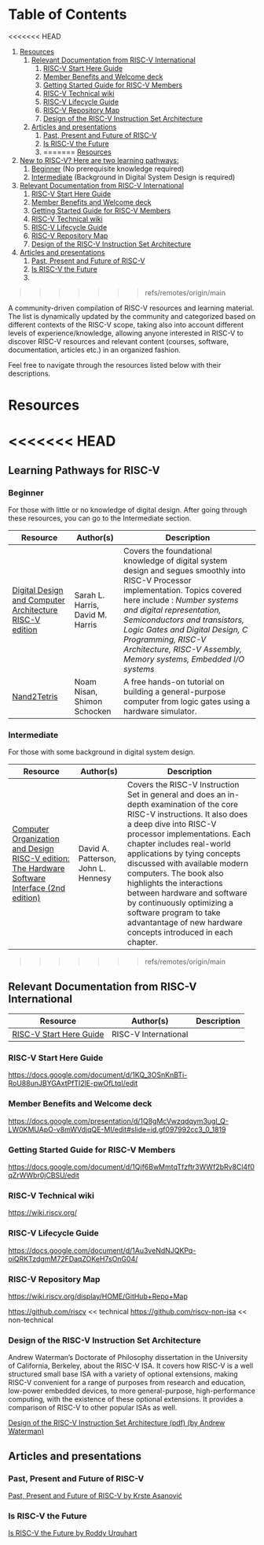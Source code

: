
# Table of Contents

<<<<<<< HEAD
1.  [Resources](#org3034770)
    1.  [Relevant Documentation from RISC-V International](#org4c40d8b)
        1.  [RISC-V Start Here Guide](#org30879ac)
        2.  [Member Benefits and Welcome deck](#org8836e21)
        3.  [Getting Started Guide for RISC-V Members](#org94a40fb)
        4.  [RISC-V Technical wiki](#orge26b766)
        5.  [RISC-V Lifecycle Guide](#org35cdc5a)
        6.  [RISC-V Repository Map](#org64e814d)
        7.  [Design of the RISC-V Instruction Set Architecture](#orgd5fca53)
    2.  [Articles and presentations](#org449c1ef)
        1.  [Past, Present and Future of RISC-V](#org6a03807)
        2.  [Is RISC-V the Future](#orgf649224)
        3.  [](#org5c4429f)
=======
[Resources](#org2e337f9)
1. [New to RISC-V? Here are two learning pathways:](#org4ea67b3)
    1. [Beginner](#org5a672ea) (No prerequisite knowledge required)
    2. [Intermediate](#orgb463c7a) (Background in Digital System Design is required)
2.  [Relevant Documentation from RISC-V International](#orgb66ed4e)
    1.  [RISC-V Start Here Guide](#orgf775596)
    2.  [Member Benefits and Welcome deck](#orgef47f2b)
    3.  [Getting Started Guide for RISC-V Members](#org2c1f482)
    4.  [RISC-V Technical wiki](#orga06e5db)
    5.  [RISC-V Lifecycle Guide](#orgcf8aeeb)
    6.  [RISC-V Repository Map](#org62e6e3a)
    7.  [Design of the RISC-V Instruction Set Architecture](#orga38d912)
3.  [Articles and presentations](#org6221be0)
    1.  [Past, Present and Future of RISC-V](#orge113f34)
    2.  [Is RISC-V the Future](#org8eea08f)
    3.  [](#orgc991c5b)
>>>>>>> refs/remotes/origin/main

A community-driven compilation of RISC-V resources and learning material. The list is dynamically
updated by the community and categorized based on different contexts of the RISC-V scope, taking
also into account different levels of experience/knowledge, allowing anyone interested in RISC-V to
discover RISC-V resources and relevant content (courses, software, documentation, articles etc.) in
an organized fashion.

Feel free to navigate through the resources listed below with their descriptions. 


<a id="org3034770"></a>

# Resources


<<<<<<< HEAD
<a id="org4c40d8b"></a>
=======
<a id="org4ea67b3"></a>

## Learning Pathways for RISC-V

<a id="org5a672ea"></a>

### Beginner 
For those with little or no knowledge of digital design. After going through these resources, you can go to the Intermediate section.


| Resource  |  Author(s) | Description  |
|---|---|---|
| [Digital Design and Computer Architecture RISC-V edition](https://www.amazon.com/Digital-Design-Computer-Architecture-RISC-V/dp/0128200642/ref=sr_1_5?crid=1Y6VGCXHTB99I&keywords=digital+design+and+computer+architecture&qid=1659609065&sprefix=digital+design+and+computer+architecture%2Caps%2C135&sr=8-5)  | Sarah L. Harris, David M. Harris   | Covers the foundational knowledge of digital system design and segues smoothly into RISC-V Processor implementation. Topics covered here include : *Number systems and digital representation, Semiconductors and transistors, Logic Gates and Digital Design, C Programming, RISC-V Architecture, RISC-V Assembly, Memory systems, Embedded I/O systems* |
| [Nand2Tetris](https://www.nand2tetris.org/) | Noam Nisan, Shimon Schocken | A free hands-on tutorial on building a general-purpose computer from logic gates using a hardware simulator. |

<a id="orgb463c7a"></a>

### Intermediate 
For those with some background in digital system design.


| Resource  |  Author(s) | Description  |
|---|---|---|
| [Computer Organization and Design RISC-V edition: The Hardware Software Interface (2nd edition)](https://www.amazon.com/Computer-Organization-Design-RISC-V-Architecture/dp/0128203315/ref=tmm_pap_swatch_0?_encoding=UTF8&qid=&sr=) | David A. Patterson, John L. Hennesy | Covers the RISC-V Instruction Set in general and does an in-depth examination of the core RISC-V instructions. It also does a deep dive into RISC-V processor implementations. Each chapter includes real-world applications by tying concepts discussed with available modern computers. The book also highlights the interactions between hardware and software by continuously optimizing a software program to take advantantage of new hardware concepts introduced in each chapter. |


<a id="orgb66ed4e"></a>
>>>>>>> refs/remotes/origin/main

## Relevant Documentation from RISC-V International

| Resource                                                                                                        | Author(s)            | Description |
|-----------------------------------------------------------------------------------------------------------------|----------------------|-------------|
| [RISC-V Start Here Guide](https://docs.google.com/document/d/1KQ_3OSnKnBTi-RoU88unJBYGAxtPfTI2lE-pwOfLtqI/edit) | RISC-V International |             |
<a id="org30879ac"></a>

### RISC-V Start Here Guide

<https://docs.google.com/document/d/1KQ_3OSnKnBTi-RoU88unJBYGAxtPfTI2lE-pwOfLtqI/edit>


<a id="org8836e21"></a>

### Member Benefits and Welcome deck

<https://docs.google.com/presentation/d/1Q8gMcVwzqdqym3ugl_Q-LW0KMUApO-v8mWVdjqQE-MI/edit#slide=id.gf097992cc3_0_1819>


<a id="org94a40fb"></a>

### Getting Started Guide for RISC-V Members

<https://docs.google.com/document/d/1Qjf6BwMmtqTfzftr3WWf2bRv8Cl4f0qZrWWbr0jCBSU/edit>


<a id="orge26b766"></a>

### RISC-V Technical wiki

<https://wiki.riscv.org/>


<a id="org35cdc5a"></a>

### RISC-V Lifecycle Guide

<https://docs.google.com/document/d/1Au3veNdNJQKPq-oiQRKTzdgmM72FDaqZOKeH7sOnG04/>


<a id="org64e814d"></a>

### RISC-V Repository Map

<https://wiki.riscv.org/display/HOME/GitHub+Repo+Map>

<https://github.com/riscv> << technical
<https://github.com/riscv-non-isa> << non-technical


<a id="orgd5fca53"></a>

### Design of the RISC-V Instruction Set Architecture

Andrew Waterman’s Doctorate of Philosophy dissertation in the University of California,
Berkeley, about the RISC-V ISA. It covers how RISC-V is a well structured small base ISA with a
variety of optional extensions, making RISC-V convenient for a range of purposes from research
and education, low-power embedded devices, to more general-purpose, high-performance computing,
with the existence of these optional extensions. It provides a comparison of RISC-V to other
popular ISAs as well.

[Design of the RISC-V Instruction Set Architecture (pdf) (by Andrew Waterman)](https://www2.eecs.berkeley.edu/Pubs/TechRpts/2016/EECS-2016-1.pdf)


<a id="org449c1ef"></a>

## Articles and presentations


<a id="org6a03807"></a>

### Past, Present and Future of RISC-V

[Past, Present and Future of RISC-V by Krste Asanović](https://www.youtube.com/watch?v=RrVRMFjYti0)


<a id="orgf649224"></a>

### Is RISC-V the Future

[Is RISC-V the Future by Roddy Urquhart](https://semiengineering.com/is-risc-v-the-future/ )


<a id="org5c4429f"></a>

### 

